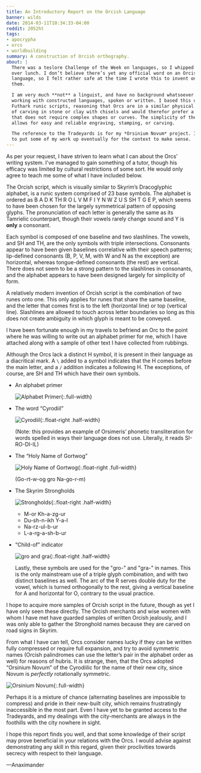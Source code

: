 ```yaml
---
title: An Introductory Report on the Orcish Language
banner: wilds
date: 2014-03-11T10:34:33-04:00
reddit: 2052ht
tags:
- apocrypha
- orcs
- worldbuilding
summary: A construction of Orcish orthography.
about: |
  There was a teslore Challenge of the Week on languages, so I whipped this up
  over lunch. I don’t believe there’s yet any official word on an Orcish written
  language, so I felt rather safe at the time I wrote this to invent one for
  them.

  I am very much **not** a linguist, and have no background whatsoever in
  working with constructed languages, spoken or written. I based this off of
  Futhark runic scripts, reasoning that Orcs are in a similar physical situation
  of carving in stone or clay with chisels and would therefor prefer a script
  that does not require complex shapes or curves. The simplicity of the glyphs
  allows for easy and reliable engraving, stamping, or carving.

  The reference to the Tradeyards is for my *Orsinium Novum* project. I’ll have
  to put some of my work up eventually for the context to make sense.
---
```


As per your request, I have striven to learn what I can about the Orcs’ writing
system. I've managed to gain something of a tutor, though his efficacy was
limited by cultural restrictions of some sort. He would only agree to teach me
some of what I have included below.

The Orcish script, which is visually similar to Skyrim’s Dracoglyphic alphabet,
is a runic system comprised of 23 base symbols. The alphabet is ordered as B A D
K TH R O L V M F I Y N W Z U S SH T G E P, which seems to have been chosen for
the largely symmetrical pattern of opposing glyphs. The pronunciation of each
letter is generally the same as its Tamrielic counterpart, though their vowels
rarely change sound and Y is **only** a consonant.

Each symbol is composed of one baseline and two slashlines. The vowels, and SH
and TH, are the only symbols with triple intersections. Consonants appear to
have been given baselines correlative with their speech patterns; lip-defined
consonants (B, P, V, M, with W and N as the exception) are horizontal, whereas
tongue-defined consonants (the rest) are vertical. There does not seem to be a
strong pattern to the slashlines in consonants, and the alphabet appears to have
been designed largely for simplicity of form.

A relatively modern invention of Orcish script is the combination of two runes
onto one. This only applies for runes that share the same baseline, and the
letter that comes first is to the left (horizontal line) or top (vertical line).
Slashlines are allowed to touch across letter boundaries so long as this does
not create ambiguity in which glyph is meant to be conveyed.

I have been fortunate enough in my travels to befriend an Orc to the point where
he was willing to write out an alphabet primer for me, which I have attached
along with a sample of other text I have collected from rubbings.

Although the Orcs lack a distinct H symbol, it is present in their language as a
diacritical mark. A `\` added to a symbol indicates that the H comes before the
main letter, and a `/` addition indicates a following H. The exceptions, of
course, are SH and TH which have their own symbols.

- An alphabet primer

  ![Alphabet Primer][alphabet]{:.full-width}

- The word “Cyrodiil”

  ![Cyrodiil][cyrodiil]{:.float-right .half-width}

  (Note: this provides an example of Orsimeris’ phonetic transliteration for
  words spelled in ways their language does not use. Literally, it reads
  SI-RO-DI-IL)

- The “Holy Name of Gortwog”

  ![Holy Name of Gortwog][gortwog]{:.float-right .full-width}

  (Go-rt-w-og gro Na-go-r-m)

- The Skyrim Strongholds

  ![Strongholds][strongholds]{:.float-right .half-width}

  - M-or Kh-a-zg-ur
  - Du-sh-n-ikh Y-a-l
  - Na-rz-ul-b-ur
  - L-a-rg-a-sh-b-ur

<div class="clearfix"></div>

- “Child-of” indicator

  ![gro and gra][gro-gra]{:.float-right .half-width}

  Lastly, these symbols are used for the "gro-" and "gra-" in names. This is the
  only mainstream use of a triple glyph combination, and with two distinct
  baselines as well. The arc of the R serves double duty for the vowel, which is
  turned orthogonally to the rest, giving a vertical baseline for A and
  horizontal for O, contrary to the usual practice.

I hope to acquire more samples of Orcish script in the future, though as yet I
have only seen these directly. The Orcish merchants and wise women with whom I
have met have guarded samples of written Orcish jealously, and I was only able
to gather the Stronghold names because they are carved on road signs in Skyrim.

From what I have can tell, Orcs consider names lucky if they can be written
fully compressed or require full expansion, and try to avoid symmetric names
(Orcish palindromes can use the letter’s pair in the alphabet order as well) for
reasons of hubris. It is strange, then, that the Orcs adopted “Orsinium Novum”
of the Cyrodiilic for the name of their new city, since Novum is *perfectly*
rotationally symmetric.

![Orsinium Novum][orsinium]{:.full-width}

Perhaps it is a mixture of chance (alternating baselines are impossible to
compress) and pride in their new-built city, which remains frustratingly
inaccessible in the most part. Even I have yet to be granted access to the
Tradeyards, and my dealings with the city-merchants are always in the foothills
with the city nowhere in sight.

I hope this report finds you well, and that some knowledge of their script may
prove beneficial in your relations with the Orcs. I would advise against
demonstrating any skill in this regard, given their proclivities towards secrecy
with respect to their language.

—Anaximander

[alphabet]: ./images/orcish-alphabet.png "Alphabet primer"
[cyrodiil]: ./images/orcish-cyrodiil.png "Cyrodiil"
[gortwog]: ./images/orcish-gortwog.png "Holy Name of Gortwog"
[gro-gra]: ./images/orcish-gro-gra.png "Gro and Gra"
[orsinium]: ./images/orcish-orsinium.png "Orsinium Novum"
[strongholds]: ./images/orcish-strongholds.png "Strongholds"
